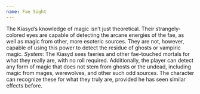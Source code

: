 ```yaml
---
name: Fae Sight
---
```


The Kiasyd’s knowledge of magic isn’t just theoretical. Their strangely-colored eyes are capable of detecting the arcane energies of the fae, as well as magic from other, more esoteric sources. They are not, however, capable of using this power to detect the residue of ghosts or vampiric magic.
_System_: The Kiasyd sees faeries and other fae-touched mortals for what they really are, with no roll required. Additionally, the player can detect any form of magic that does not stem from ghosts or the undead, including magic from mages, werewolves, and other such odd sources. The character can recognize these for what they truly are, provided he has seen similar effects before.